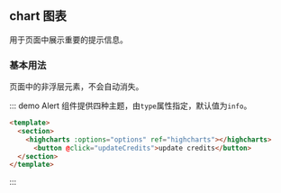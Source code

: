 <script>
  import 'highcharts'
  import VueHighcharts from 'vue-highcharts'
  import Vue from 'vue'
  Vue.use(VueHighcharts);
  var options = {
  title: {
    text: 'Monthly Average Temperature',
    x: -20 //center
  },
  subtitle: {
    text: 'Source: WorldClimate.com',
    x: -20
  },
  xAxis: {
    categories: ['Jan', 'Feb', 'Mar', 'Apr', 'May', 'Jun',
      'Jul', 'Aug', 'Sep', 'Oct', 'Nov', 'Dec'
    ]
  },
  yAxis: {
    title: {
      text: 'Temperature (°C)'
    },
    plotLines: [{
      value: 0,
      width: 1,
      color: '#808080'
    }]
  },
  tooltip: {
    valueSuffix: '°C'
  },
  legend: {
    layout: 'vertical',
    align: 'right',
    verticalAlign: 'middle',
    borderWidth: 0
  },
  series: [{
    name: 'Tokyo',
    data: [7.0, 6.9, 9.5, 14.5, 18.2, 21.5, 25.2, 26.5, 23.3, 18.3, 13.9, 9.6]
  }, {
    name: 'New York',
    data: [-0.2, 0.8, 5.7, 11.3, 17.0, 22.0, 24.8, 24.1, 20.1, 14.1, 8.6, 2.5]
  }, {
    name: 'Berlin',
    data: [-0.9, 0.6, 3.5, 8.4, 13.5, 17.0, 18.6, 17.9, 14.3, 9.0, 3.9, 1.0]
  }, {
    name: 'London',
    data: [3.9, 4.2, 5.7, 8.5, 11.9, 15.2, 17.0, 16.6, 14.2, 10.3, 6.6, 4.8]
  }]
  };
  export default {
    name: 'charts',
    data() {
      return {
        options: options
      };
    },
    methods: {
      updateCredits: function() {
        var chart = this.$refs.highcharts.chart;
        chart.credits.update({
          style: {
            color: '#' + (Math.random() * 0xffffff | 0).toString(16)
          }
        });
      }
    }
  }
</script>

## chart 图表

用于页面中展示重要的提示信息。

### 基本用法

页面中的非浮层元素，不会自动消失。

::: demo Alert 组件提供四种主题，由`type`属性指定，默认值为`info`。
```html
<template>
  <section>
    <highcharts :options="options" ref="highcharts"></highcharts>
	  <button @click="updateCredits">update credits</button>
  </section>
</template>
```
:::
